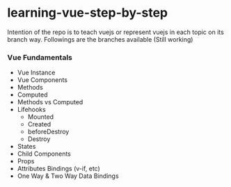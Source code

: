 # learning-vue-step-by-step

Intention of the repo is to teach vuejs or represent vuejs in each topic on its branch way.
Followings are the branches available (Still working)

### Vue Fundamentals

- Vue Instance
- Vue Components
- Methods
- Computed
- Methods vs Computed
- Lifehooks
  - Mounted
  - Created
  - beforeDestroy
  - Destroy
- States
- Child Components
- Props
- Attributes Bindings (v-if, etc)
- One Way & Two Way Data Bindings
